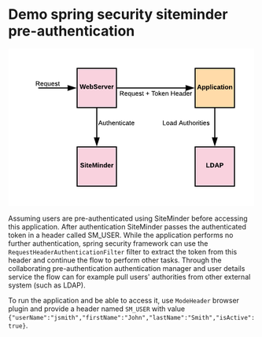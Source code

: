 # Demo spring security siteminder pre-authentication

![SiteMinder use case](./images/siteminder_usecase.png)

Assuming users are pre-authenticated using SiteMinder before accessing this application. After authentication SiteMinder passes the authenticated token in a header called SM_USER. 
While the application performs no further authentication, spring security framework can use the `RequestHeaderAuthenticationFilter` filter to extract the token from this header and
continue the flow to perform other tasks. Through the collaborating pre-authentication authentication manager and user details service the flow can for example pull users' authorities from other external system (such as LDAP).

To run the application and be able to access it, use `ModeHeader` browser plugin and provide a header named `SM_USER` 
with value `{"userName":"jsmith","firstName":"John","lastName":"Smith","isActive":true}`.
